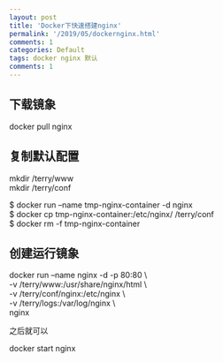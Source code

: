 ```yaml
---
layout: post
title: 'Docker下快速搭建nginx'
permalink: '/2019/05/dockernginx.html'
comments: 1
categories: Default
tags: docker nginx 默认
comments: 1
---
```

## 下载镜象

docker pull nginx

## 复制默认配置

mkdir /terry/www  
mkdir /terry/conf

$ docker run –name tmp-nginx-container -d nginx  
$ docker cp tmp-nginx-container:/etc/nginx/ /terry/conf  
$ docker rm -f tmp-nginx-container

## 创建运行镜象

docker run –name nginx -d -p 80:80 \\  
-v /terry/www:/usr/share/nginx/html \\  
-v /terry/conf/nginx:/etc/nginx \\  
-v /terry/logs:/var/log/nginx \\  
nginx

之后就可以

docker start nginx